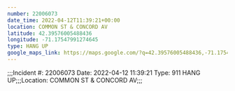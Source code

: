 ```yaml
---
number: 22006073
date_time: 2022-04-12T11:39:21+00:00
location: COMMON ST & CONCORD AV
latitude: 42.39576005488436
longitude: -71.17547991274645
type: HANG UP
google_maps_link: https://maps.google.com/?q=42.39576005488436,-71.17547991274645
---
```


;;;Incident #: 22006073   Date: 2022-04-12 11:39:21    Type: 911 HANG UP;;;Location: COMMON ST & CONCORD AV;;;
